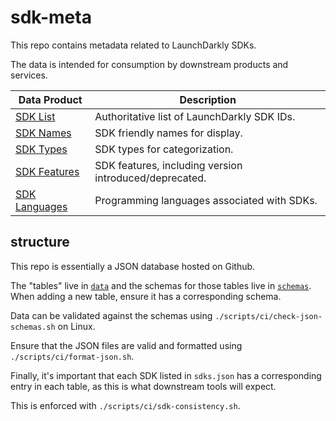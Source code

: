 # sdk-meta

This repo contains metadata related to LaunchDarkly SDKs. 

The data is intended for consumption by downstream products and services.

| Data Product                           | Description                                            |
|----------------------------------------|--------------------------------------------------------|
| [SDK List](./data/sdks.json)           | Authoritative list of LaunchDarkly SDK IDs.            |
| [SDK Names](./data/names.json)         | SDK friendly names for display.                        |
| [SDK Types](./data/types.json)         | SDK types for categorization.                          |
| [SDK Features](./data/features.json)   | SDK features, including version introduced/deprecated. |
| [SDK Languages](./data/languages.json) | Programming languages associated with SDKs.            |


## structure

This repo is essentially a JSON database hosted on Github. 

The "tables" live in [`data`](./data) and the schemas for those tables live in [`schemas`](./schemas). When adding
a new table, ensure it has a corresponding schema.

Data can be validated against the schemas using `./scripts/ci/check-json-schemas.sh` on Linux.

Ensure that the JSON files are valid and formatted using `./scripts/ci/format-json.sh`.

Finally, it's important that each SDK listed in `sdks.json` has a corresponding entry in each table, as this is
what downstream tools will expect. 

This is enforced with `./scripts/ci/sdk-consistency.sh`. 
